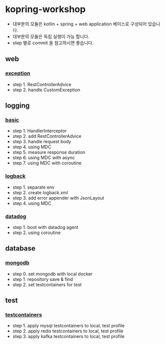 # kopring-workshop

- 대부분의 모듈은 kotlin + spring + web application 베이스로 구성되어 있습니다.
- 대부분의 모듈은 독립 실행이 가능 합니다.
- step 별로 commit 을 참고하시면 좋습니다.

## web

### [exception](https://github.com/Hyune-s-lab/kopring-workshop/tree/main/web/exception)

- step 1. RestControllerAdvice
- step 2. handle CustomException

## logging

### [basic](https://github.com/Hyune-s-lab/kopring-workshop/tree/main/logging/basic)

- step 1. HandlerInterceptor
- step 2. add RestControllerAdvice
- step 3. handle request body
- step 4. using MDC
- step 5. measure response duration
- step 6. using MDC with async
- step 7. using MDC with coroutine

### [logback](https://github.com/Hyune-s-lab/kopring-workshop/tree/main/logging/logback)

- step 1. separate env
- step 2. create logback.xml
- step 3. add error appender with JsonLayout
- step 4. using MDC

### [datadog](https://github.com/Hyune-s-lab/kopring-workshop/tree/main/logging/datadog)

- step 1. boot with datadog agent
- step 2. using coroutine

## database

### [mongodb](https://github.com/Hyune-s-lab/kopring-workshop/tree/main/db/mongodb)

- step 0. set mongodb with local docker
- step 1. repository save & find
- step 2. set testcontainers for test

## test

### [testcontainers](https://github.com/Hyune-s-lab/kopring-workshop/tree/main/test/testcontainers)

- step 1. apply mysql testcontainers to local, test profile
- step 2. apply redis testcontainers to local, test profile
- step 3. apply kafka testcontainers to local, test profile
